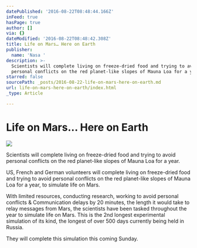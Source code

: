 ```yaml
---
datePublished: '2016-08-22T08:48:44.166Z'
inFeed: true
hasPage: true
author: []
via: {}
dateModified: '2016-08-22T08:48:42.308Z'
title: Life on Mars… Here on Earth
publisher:
  name: 'Nasa '
description: >-
  Scientists will complete living on freeze-dried food and trying to avoid
  personal conflicts on the red planet-like slopes of Mauna Loa for a year.
starred: false
sourcePath: _posts/2016-08-22-life-on-mars-here-on-earth.md
url: life-on-mars-here-on-earth/index.html
_type: Article

---
```

# Life on Mars... Here on Earth
![](https://the-grid-user-content.s3-us-west-2.amazonaws.com/12a24cc1-b270-4ccb-ba68-e8e415953fc3.jpg)

Scientists will complete living on freeze-dried food and trying to avoid personal conflicts on the red planet-like slopes of Mauna Loa for a year.

US, French and German volunteers will complete living on freeze-dried food and trying to avoid personal conflicts on the red planet-like slopes of Mauna Loa for a year, to simulate life on Mars.

With limited resources, conducting research, working to avoid personal conflicts & Communication delays by 20 minutes, the length it would take to relay messages from Mars, the scientists have been tasked throughout the year to simulate life on Mars. This is the 2nd longest experimental simulation of its kind, the longest of over 500 days currently being held in Russia. 

They will complete this simulation this coming Sunday.